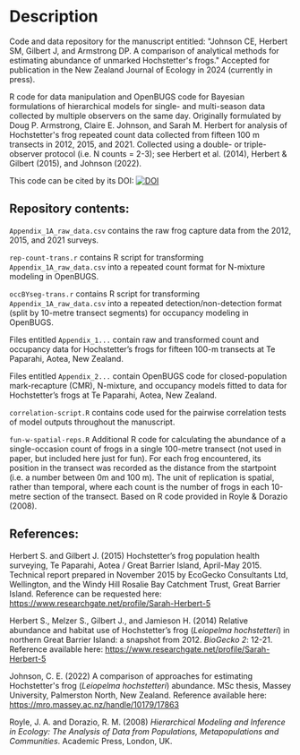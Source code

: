 # Description

Code and data repository for the manuscript entitled: "Johnson CE, Herbert SM, Gilbert J, and Armstrong DP.
A comparison of analytical methods for estimating abundance of unmarked Hochstetter's frogs."
Accepted for publication in the New Zealand Journal of Ecology in 2024 (currently in press). 

R code for data manipulation and OpenBUGS code for Bayesian formulations of hierarchical models for single- and multi-season data collected by multiple observers on the same day. 
Originally formulated by Doug P. Armstrong, Claire E. Johnson, and Sarah M. Herbert for analysis of Hochstetter's frog repeated count data collected from fifteen 100 m transects in 2012, 2015, and 2021. 
Collected using a double- or triple-observer protocol (i.e. N counts = 2-3); see Herbert et al. (2014), Herbert & Gilbert (2015), and Johnson (2022). 

This code can be cited by its DOI: [![DOI](https://zenodo.org/badge/493200985.svg)](https://zenodo.org/doi/10.5281/zenodo.10836283)

## Repository contents:

`Appendix_1A_raw_data.csv` contains the raw frog capture data from the 2012, 2015, and 2021 surveys. 

`rep-count-trans.r` contains R script for transforming `Appendix_1A_raw_data.csv` into a repeated count format for N-mixture modeling in OpenBUGS.

`occBYseg-trans.r` contains R script for transforming `Appendix_1A_raw_data.csv` into a repeated detection/non-detection format (split by 10-metre transect segments) for occupancy modeling in OpenBUGS. 

Files entitled `Appendix_1...` contain raw and transformed count and occupancy data for Hochstetter’s frogs for fifteen 100-m transects at Te Paparahi, Aotea, New Zealand.

Files entitled `Appendix_2...` contain OpenBUGS code for closed-population mark-recapture (CMR), N-mixture, and occupancy models fitted to data for Hochstetter’s frogs at Te Paparahi, Aotea, New Zealand.

`correlation-script.R` contains code used for the pairwise correlation tests of model outputs throughout the manuscript. 

`fun-w-spatial-reps.R` Additional R code for calculating the abundance of a single-occasion count of frogs in a single 100-metre transect (not used in paper, but included here just for fun). 
For each frog encountered, its position in the transect was recorded as the distance from the startpoint (i.e. a number between 0m and 100 m). The unit of replication is spatial, rather than temporal, where each count is the number of frogs in each 10-metre section of the transect. Based on R code provided in Royle & Dorazio (2008). 

## References: 

Herbert S. and Gilbert J. (2015) Hochstetter’s frog population health surveying, Te Paparahi, Aotea / Great Barrier Island, April-May 2015. Technical report prepared in November 2015 by EcoGecko Consultants Ltd, Wellington, and the Windy Hill Rosalie Bay Catchment Trust, Great Barrier Island. Reference can be requested here: https://www.researchgate.net/profile/Sarah-Herbert-5

Herbert S., Melzer S., Gilbert J., and Jamieson H. (2014) Relative abundance and habitat use of Hochstetter’s frog (*Leiopelma hochstetteri*) in northern Great Barrier Island: a snapshot from 2012. *BioGecko 2*: 12-21. Reference available here: https://www.researchgate.net/profile/Sarah-Herbert-5

Johnson, C. E. (2022) A comparison of approaches for estimating Hochstetter's frog (*Leiopelma hochstetteri*) abundance. MSc thesis, Massey University, Palmerston North, New Zealand. Reference available here: https://mro.massey.ac.nz/handle/10179/17863

Royle, J. A. and Dorazio, R. M. (2008) *Hierarchical Modeling and Inference in Ecology: The Analysis of Data from Populations, Metapopulations and Communities*. Academic Press, London, UK. 
